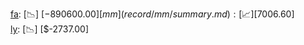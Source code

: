 [fa](record/fa/summary.md): [📉] [$-890600.00]  
[mm](record/mm/summary.md): [📈] [$7006.60]  
[ly](record/ly/summary.md): [📉] [$-2737.00]  
